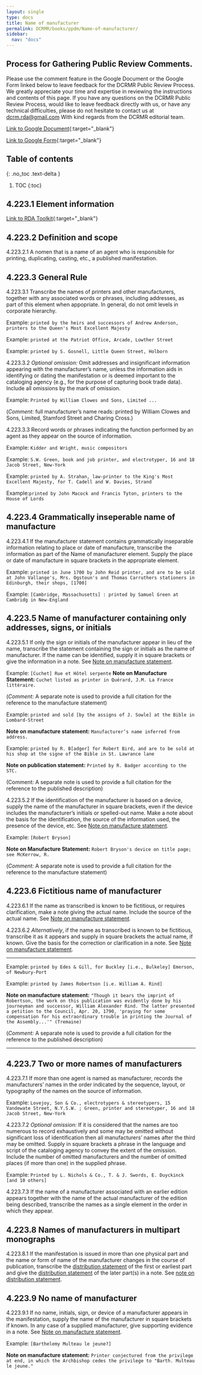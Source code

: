 ```yaml
---
layout: single
type: docs
title: Name of manufacturer
permalink: DCRMR/books/ppdm/Name-of-manufacturer/
sidebar:
  nav: "docs"
---
```


## Process for Gathering Public Review Comments.
Please use the comment feature in the Google Document or the Google Form linked below to leave feedback for the DCRMR Public Review Process.  We greatly appreciate your time and expertise in reviewing the instructions and contents of this page.  If you have any questions on the DCRMR Public Review Process, would like to leave feedback directly with us, or have any technical difficulties, please do not hesitate to contact us at dcrm.rda@gmail.com  With kind regards from the DCRMR editorial team.

[Link to Google Document](https://docs.google.com/document/d/1HBKF6JQMSPq-U9_OQM_9FPkMDpIhmQkX1JE_iqs8vfw/edit#heading=h.rkgo3gie23qj){:target="_blank"}

[Link to Google Form](https://docs.google.com/forms/d/e/1FAIpQLSdNtJkbY1mngdTcvCoB7zZcpaIuuKHvlbyiidP-QunDy14VcQ/viewform){:target="_blank"}

## Table of contents
{: .no_toc .text-delta }

1. TOC
{:toc}

## 4.223.1 Element information

[Link to RDA Toolkit](https://beta.rdatoolkit.org/Content/Index?externalId=en-US_ala-2a4d1fa1-84b7-32a4-95d3-2ea1cba8642b){:target="_blank"}

## 4.223.2 Definition and scope

<a name="4.223.2.1">4.223.2.1</a> A nomen that is a name of an agent who is responsible for printing, duplicating, casting, etc., a published manifestation.

## 4.223.3 General Rule

<a name="4.223.3.1">4.223.3.1</a> Transcribe the names of printers and other manufacturers,  together with any associated words or phrases, including addresses,  as part of this element when appopriate.  In general, do not omit levels in corporate hierarchy.

Example: `printed by the heirs and successors of Andrew Anderson, printers to the Queen's Most Excellent Majesty`

Example: `printed at the Patriot Office, Arcade, Lowther Street`

Example: `printed by S. Gosnell, Little Queen Street, Holborn`

<a name="4.223.3.2">4.223.3.2</a> *Optional omission:* Omit addresses and insignificant information appearing with the manufacturer’s name, unless the information aids in identifying or dating the manifestation or is deemed important to the cataloging agency (e.g., for the purpose of capturing book trade data). Include all omissions by the mark of omission.

Example: `Printed by William Clowes and Sons, Limited ...`

(*Comment:* full manufacturer’s name reads: printed by William Clowes and Sons, Limited, Stamford Street and Charing Cross.)

<a name="4.223.3.3">4.223.3.3</a> Record words or phrases indicating the function performed by an agent as they appear on the source of information.

Example: `Kidder and Wright, music compositors`

Example: `S.W. Green, book and job printer, and electrotyper, 16 and 18 Jacob Street, New-York`

Example: `printed by A. Strahan, law-printer to the King's Most Excellent Majesty, for T. Cadell and W. Davies, Strand`

Example:`printed by John Macock and Francis Tyton, printers to the House of Lords`

## 4.223.4 Grammatically inseperable name of manufacture

<a name="4.223.4.1">4.223.4.1</a> If the manufacturer statement contains grammatically inseparable information relating to place or date of manufacture, transcribe the information as part of the Name of manufacturer element. Supply the place or date of manufacture in square brackets in the appropriate element.

Example: `printed in June 1700 by John Reid printer, and are to be sold at John Vallange's, Mrs. Ogstoun's and Thomas Carruthers stationers in Edinburgh, their shops, [1700]`

Example: `[Cambridge, Massachusetts] : printed by Samuel Green at Cambridg in New-England`

## 4.223.5 Name of manufacturer containing only addresses, signs, or initials

<a name="4.223.5.1">4.223.5.1</a> If only the sign or initials of the manufacturer appear in lieu of the name, transcribe the statement containing the sign or initials as the name of manufacturer. If the name can be identified, supply it in square brackets or give the information in a note. See [Note on manufacture statement](https://rbms-bsc.github.io/DCRMR/docs/ppdm/Note-on-manufacture-statement/).

Example: `[Cuchet] Rue et Hôtel serpente`
**Note on Manufacture Statement:** `Cuchet listed as printer in Quérard, J.M. La France littéraire.`

(*Comment:* A separate note is used to provide a full citation for the reference to the manufacture statement)

Example: `printed and sold [by the assigns of J. Sowle] at the Bible in Lombard-Street`

**Note on manufacture statement:**  `Manufacturer’s name inferred from address.`

Example: `printed by R. B[adger] for Robert Bird, and are to be sold at his shop at the signe of the Bible in St. Lawrance lane`

**Note on publication statement:** `Printed by R. Badger according to the STC.`

(Comment: A separate note is used to provide a full citation for the reference to the published description)

<a name="4.223.5.2">4.223.5.2</a>  If the identification of the manufacturer is based on a device, supply the name of the manufacturer in square brackets, even if the device includes the manufacturer’s initials or spelled-out name. Make a note about the basis for the identification, the source of the information used, the presence of the device, etc. See [Note on manufacture statement](https://rbms-bsc.github.io/DCRMR/docs/ppdm/Note-on-manufacture-statement/).

Example: `[Robert Bryson]`

**Note on Manufacture Statement:** `Robert Bryson's device on title page; see McKerrow, R. `

(*Comment:* A separate note is used to provide a full citation for the reference to the manufacture statement)

## 4.223.6 Fictitious name of manufacturer

<a name="4.223.6.1">4.223.6.1</a>  If the name as transcribed is known to be fictitious, or requires clarification, make a note giving the actual name. Include the source of the actual name. See [Note on manufacture statement](https://rbms-bsc.github.io/DCRMR/docs/ppdm/Note-on-manufacture-statement/).

<a name="4.223.6.2">4.223.6.2</a> *Alternatively*, if the name as transcribed is known to be fictitious, transcribe it as it appears and supply in square brackets the actual name, if known. Give the basis for the correction or clarification in a note. See [Note on manufacture statement](https://rbms-bsc.github.io/DCRMR/docs/ppdm/Note-on-manufacture-statement/).

---
Example: `printed by Edes & Gill, for Buckley [i.e., Bulkeley] Emerson, of Newbury-Port`

Example: `printed by James Robertson [i.e. William A. Rind]`

**Note on manufacture statement:** `"Though it bears the imprint of Robertson, the work on this publication was evidently done by his journeyman and successor, William Alexander Rind. The latter presented a petition to the Council, Apr. 20, 1790, 'praying for some compensation for his extraordinary trouble in printing the Journal of the Assembly...'" (Tremaine)`

(*Comment:* A separate note is used to provide a full citation for the reference to the published description)

---

## 4.223.7 Two or more names of manufacturers

<a name="4.223.7.1">4.223.7.1</a> If more than one agent is named as manufacturer, records the manufacturers’ names in the order indicated by the sequence, layout, or typography of the names on the source of information. 

Example: `Lovejoy, Son & Co., electrotypers & stereotypers, 15 Vandewate Street, N.Y.S.W. ; Green, printer and stereotyper, 16 and 18 Jacob Street, New-York`

<a name="4.223.7.2">4.223.7.2</a> *Optional omission:* If it is considered that the names are too numerous to record exhaustively and some may be omitted without significant loss of identification then all manufacturers’ names after the third may be omitted. Supply in square brackets a phrase in the language and script of the cataloging agency to convey the extent of the omission. Include the number of omitted manufacturers and the number of omitted places (if more than one) in the supplied phrase.

Example: `Printed by L. Nichols & Co., T. & J. Swords, E. Duyckinck [and 10 others]`

<a name="4.223.7.3">4.223.7.3</a> If the name of a manufacturer associated with an earlier edition appears together with the name of the actual manufacturer of the edition being described, transcribe the names as a single element in the order in which they appear.

## 4.223.8 Names of manufacturers in multipart monographs

<a name="4.223.8.1">4.223.8.1</a> If the manifestation is issued in more than one physical part and the name or form of name of the  manufacturer changes in the course of publication, transcribe the [distribution statement](/DCRMR/docs/ppdm/Distribution-statement/) of the first or earliest part and give the [distribution statement](/DCRMR/docs/ppdm/Distribution-statement/) of the later part(s) in a note. See [note on distribution statement](/DCRM/docs/ppdm/Note-on-distribution-statement/).

## 4.223.9 No name of manufacturer

<a name="4.223.9.1">4.223.9.1</a>  If no name, initials, sign, or device of a manufacturer appears in the manifestation, supply the name of the manufacturer in square brackets if known. In any case of a supplied manufacturer, give supporting evidence in a note. See [Note on manufacture statement](https://rbms-bsc.github.io/DCRMR/docs/ppdm/Note-on-manufacture-statement/).

Example: `[Barthelemy Multeau le jeune?]`

**Note on manufacture statement:** `Printer conjectured from the privilege at end, in which the Archbishop cedes the privilege to "Barth. Multeau le jeune."`


